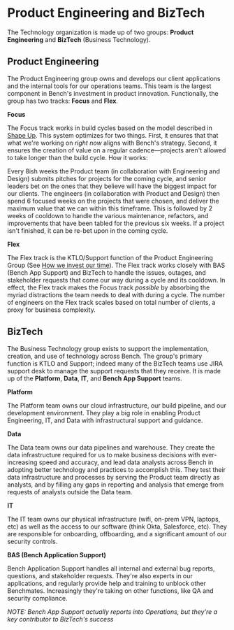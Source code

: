# Product Engineering and BizTech

The Technology organization is made up of two groups: **Product Engineering** and **BizTech** (Business Technology).

## Product Engineering

The Product Engineering group owns and develops our client applications and the internal tools for our operations teams. This team is the largest component in Bench's investment in product innovation. Functionally, the group has two tracks: **Focus** and **Flex**.

**Focus**

The Focus track works in build cycles based on the model described in [Shape Up](https://basecamp.com/shapeup/webbook). This system optimizes for two things. First, it ensures that that what we're working on _right now_ aligns with Bench's strategy. Second, it ensures the creation of value on a regular cadence—projects aren't allowed to take longer than the build cycle. How it works:

Every 8ish weeks the Product team (in collaboration with Engineering and Design) submits pitches for projects for the coming cycle, and senior leaders bet on the ones that they believe will have the biggest impact for our clients. The engineers (in collaboration with Product and Design) then spend 6 focused weeks on the projects that were chosen, and deliver the maximum value that we can within this timeframe. This is followed by 2 weeks of cooldown to handle the various maintenance, refactors, and improvements that have been tabled for the previous six weeks. If a project isn't finished, it can be re-bet upon in the coming cycle.

**Flex**

The Flex track is the KTLO/Support function of the Product Engineering Group (See [How we invest our time](how-we-invest-our-time.md)). The Flex track works closely with BAS (Bench App Support) and BizTech to handle the issues, outages, and stakeholder requests that come our way during a cycle and its cooldown. In effect, the Flex track makes the Focus track _possible_ by absorbing the myriad distractions the team needs to deal with during a cycle. The number of engineers on the Flex track scales based on total number of clients, a proxy for business complexity.

## BizTech

The Business Technology group exists to support the implementation, creation, and use of technology across Bench. The group's primary function is KTLO and Support; indeed many of the BizTech teams use JIRA support desk to manage the support requests that they receive. It is made up of the **Platform**, **Data**, **IT**, and **Bench App Support** teams.

**Platform**

The Platform team owns our cloud infrastructure, our build pipeline, and our development environment. They play a big role in enabling Product Engineering, IT, and Data with infrastructural support and guidance. 

**Data**

The Data team owns our data pipelines and warehouse. They create the data infrastructure required for us to make business decisions with ever-increasing speed and accuracy, and lead data analysts across Bench in adopting better technology and practices to accomplish this. They test their data infrastructure and processes by serving the Product team directly as analysts, and by filling any gaps in reporting and analysis that emerge from requests of analysts outside the Data team.

**IT**

The IT team owns our physical infrastructure (wifi, on-prem VPN, laptops, etc) as well as the access to our software (think Okta, Salesforce, etc). They are responsible for onboarding, offboarding, and a significant amount of our security controls.

**BAS (Bench Application Support)**

Bench Application Support handles all internal and external bug reports, questions, and stakeholder requests. They're also experts in our applications, and regularly provide help and training to unblock other Benchmates. Increasingly they're taking on other functions, like QA and security compliance.

_NOTE: Bench App Support actually reports into Operations, but they're a key contributor to BizTech's success_
